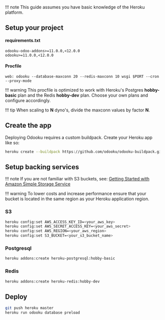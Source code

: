 !!! note
    This guide assumes you have basic knowledge of the Heroku platform.

## Setup your project


#### requirements.txt
```
odooku-odoo-addons>=11.0.0,<12.0.0
odooku>=11.0.0,<12.0.0
```

#### Procfile
```
web: odooku --database-maxconn 20 --redis-maxconn 10 wsgi $PORT --cron --proxy-mode
```

!!! warning
    This procfile is optimized to work with Heroku's Postgres **hobby-basic** plan
    and the Redis **hobby-dev** plan. Choose your own plans and configure accordingly.

!!! tip
    When scaling to **N** dyno's, divide the maxconn values by factor **N**.

## Create the app

Deploying Odooku requires a custom buildpack. Create your Heroku app like so:

``` bash
heroku create --buildpack https://github.com/odooku/odooku-buildpack.git#11.0
```

## Setup backing services

!!! note
    If you are not familiar with S3 buckets, see:
    [Getting Started with Amazon Simple Storage Service]([http://docs.aws.amazon.com/AmazonS3/latest/gsg/GetStartedWithS3.html])

!!! warning
    To lower costs and increase performance ensure that your bucket is located in the same
    region as your Heroku application region.

### S3

``` bash
heroku config:set AWS_ACCESS_KEY_ID=<your_aws_key>
heroku config:set AWS_SECRET_ACCESS_KEY=<your_aws_secret>
heroku config:set AWS_REGION=<your_aws_region>
heroku config:set S3_BUCKET=<your_s3_bucket_name>
```

### Postgresql

``` bash
heroku addons:create heroku-postgresql:hobby-basic
```

### Redis

``` bash
heroku addons:create heroku-redis:hobby-dev
```

## Deploy

``` bash
git push heroku master
heroku run odooku database preload
```